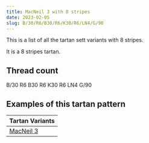 ```yaml
---
title: MacNeil 3 with 8 stripes
date: 2023-02-05
slug: B/30/R6/B30/R6/K30/R6/LN4/G/90
---
```

This is a list of all the tartan sett variants with 8 stripes.

It is a 8 stripes tartan.


## Thread count
B/30 R6 B30 R6 K30 R6 LN4 G/90

## Examples of this tartan pattern

| Tartan Variants |
|---------------|
| [MacNeil 3](/variants/b/30/r6/b30/r6/k30/r6/ln4/g/90-b304080-g008000-k000000-lne0e0e0-rc00000)||

